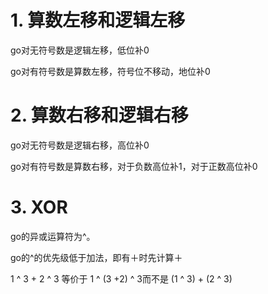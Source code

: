 # 1. 算数左移和逻辑左移

go对无符号数是逻辑左移，低位补0

go对有符号数是算数左移，符号位不移动，地位补0

# 2. 算数右移和逻辑右移

go对无符号数是逻辑右移，高位补0

go对有符号数是算数右移，对于负数高位补1，对于正数高位补0

# 3. XOR

go的异或运算符为^。

go的^的优先级低于加法，即有＋时先计算＋

1 ^ 3 + 2 ^ 3 等价于 1 ^ (3 +2) ^ 3而不是 (1 ^ 3) + (2 ^ 3)
